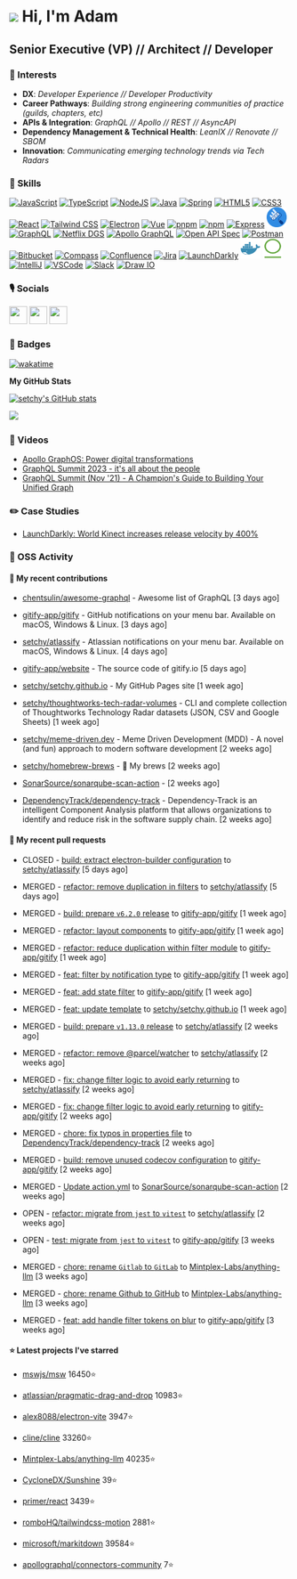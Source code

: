 ![](https://user-images.githubusercontent.com/18350557/176309783-0785949b-9127-417c-8b55-ab5a4333674e.gif) Hi, I'm Adam
============================================================================================================================

Senior Executive (VP) // Architect // Developer
-----------------------------------------------

### 🔭 Interests

- **DX**: *Developer Experience // Developer Productivity*
- **Career Pathways**: *Building strong engineering communities of practice (guilds, chapters, etc)*
- **APIs & Integration**: *GraphQL // Apollo // REST // AsyncAPI*
- **Dependency Management & Technical Health**: *LeanIX // Renovate // SBOM*
- **Innovation**: *Communicating emerging technology trends via Tech Radars*

### 💪 Skills

<p align="left">
  <a href="https://developer.mozilla.org/en-US/docs/Web/JavaScript" target="_blank" rel="noreferrer"><img src="https://raw.githubusercontent.com/danielcranney/readme-generator/main/public/icons/skills/javascript-colored.svg" width="36" height="36" alt="JavaScript" /></a>
  <a href="https://www.typescriptlang.org/" target="_blank" rel="noreferrer"><img src="https://raw.githubusercontent.com/danielcranney/readme-generator/main/public/icons/skills/typescript-colored.svg" width="36" height="36" alt="TypeScript" /></a>
  <a href="https://nodejs.org/en/" target="_blank" rel="noreferrer"><img src="https://raw.githubusercontent.com/danielcranney/readme-generator/main/public/icons/skills/nodejs-colored.svg" width="36" height="36" alt="NodeJS" /></a>
  <a href="https://www.oracle.com/java/" target="_blank" rel="noreferrer"><img src="https://raw.githubusercontent.com/danielcranney/readme-generator/main/public/icons/skills/java-colored.svg" width="36" height="36" alt="Java" /></a>
  <a href="https://spring.io/" target="_blank" rel="noreferrer"><img src="https://cdn.worldvectorlogo.com/logos/spring-3.svg" width="36" height="36" alt="Spring" /></a> 
  <a href="https://developer.mozilla.org/en-US/docs/Glossary/HTML5" target="_blank" rel="noreferrer"><img src="https://raw.githubusercontent.com/danielcranney/readme-generator/main/public/icons/skills/html5-colored.svg" width="36" height="36" alt="HTML5" /></a>
  <a href="https://www.w3.org/TR/CSS/#css" target="_blank" rel="noreferrer"><img src="https://raw.githubusercontent.com/danielcranney/readme-generator/main/public/icons/skills/css3-colored.svg" width="36" height="36" alt="CSS3" /></a>
  <a href="https://react.dev/" target="_blank" rel="noreferrer"><img src="https://cdn.worldvectorlogo.com/logos/react-2.svg" width="36" height="36" alt="React" /></a>
  <a href="https://tailwindcss.com/" target="_blank" rel="noreferrer"><img src="https://cdn.worldvectorlogo.com/logos/tailwind-css-2.svg" width="36" height="36" alt="Tailwind CSS" /></a>
  <a href="https://www.electronjs.org/" target="_blank" rel="noreferrer"><img src="https://cdn.worldvectorlogo.com/logos/electron-1.svg" width="36" height="36" alt="Electron" /></a>
  <a href="https://vuejs.org/" target="_blank" rel="noreferrer"><img src="https://cdn.worldvectorlogo.com/logos/vue-9.svg" width="36" height="36" alt="Vue" /></a>
  <a href="https://pnpm.io/" target="_blank" rel="noreferrer"><img src="https://encrypted-tbn0.gstatic.com/images?q=tbn:ANd9GcSGcwBnoTNg212cvEclMX-_qRw_P-_odFp3aafVal77Hg&s" width="36" height="36" alt="pnpm" /></a>
  <a href="https://www.npmjs.com/" target="_blank" rel="noreferrer"><img src="https://cdn.worldvectorlogo.com/logos/npm-square-red-1.svg" width="36" height="36" alt="npm" /></a>
  <a href="https://expressjs.com/" target="_blank" rel="noreferrer"><img src="https://raw.githubusercontent.com/danielcranney/readme-generator/main/public/icons/skills/express-colored.svg" width="36" height="36" alt="Express" /></a>
  <a href="https://docs.renovatebot.com/" target="_blank" rel="noreferrer"><img src="https://raw.githubusercontent.com/renovatebot/renovate/refs/heads/main/docs/usage/assets/images/logo.png" width="36" height="36" alt="Renovate" /></a>
  <a href="https://graphql.org/" target="_blank" rel="noreferrer"><img src="https://raw.githubusercontent.com/danielcranney/readme-generator/main/public/icons/skills/graphql-colored.svg" width="36" height="36" alt="GraphQL" /></a>
  <a href="https://netflix.github.io/dgs/" target="_blank" rel="noreferrer"><img src="https://raw.githubusercontent.com/Netflix/dgs/main/docs/images/dgs-framework-brand/Icon/dgs-icon--blue.svg" width="36" height="36" alt="Netflix DGS" /></a>
  <a href="https://apollographql.com/" target="_blank" rel="noreferrer"><img src="https://cdn.worldvectorlogo.com/logos/apollo-graphql-compact.svg" width="36" height="36" alt="Apollo GraphQL" /></a>
  <a href="https://swagger.io/specification/" target="_blank" rel="noreferrer"><img src="https://cdn.worldvectorlogo.com/logos/openapi-1.svg" width="36" height="36" alt="Open API Spec" /></a>
  <a href="https://www.postman.com//" target="_blank" rel="noreferrer"><img src="https://cdn.worldvectorlogo.com/logos/postman.svg" width="36" height="36" alt="Postman" /></a>
  <a href="https://www.atlassian.com/software/bitbucket" target="_blank" rel="noreferrer"><img src="https://cdn.worldvectorlogo.com/logos/bitbucket-icon.svg" width="36" height="36" alt="Bitbucket" /></a>
  <a href="https://www.atlassian.com/software/compass" target="_blank" rel="noreferrer"><img src="https://cdn.worldvectorlogo.com/logos/atlassian-compass-1.svg" width="36" height="36" alt="Compass" /></a>
  <a href="https://www.atlassian.com/software/confluence" target="_blank" rel="noreferrer"><img src="https://cdn.worldvectorlogo.com/logos/confluence-1.svg" width="36" height="36" alt="Confluence" /></a>
  <a href="https://www.atlassian.com/software/jira" target="_blank" rel="noreferrer"><img src="https://cdn.worldvectorlogo.com/logos/jira-1.svg" width="36" height="36" alt="Jira" /></a>
  <a href="https://launchdarkly.com/" target="_blank" rel="noreferrer"><img src="https://cdn.worldvectorlogo.com/logos/launchdarkly-2.svg" width="36" height="36" alt="LaunchDarkly" /></a>
  <a href="https://docker.com/" target="_blank" rel="noreferrer"><img src="https://raw.githubusercontent.com/nx211/homer-icons/master/png/docker.png" width="36" height="36" alt="Docker" /></a>
  <a href="https://jfrog.com/artifactory/" target="_blank" rel="noreferrer"><img src="https://raw.githubusercontent.com/nx211/homer-icons/master/png/artifactory.png" width="36" height="36" alt="Artifactory" /></a>
  <a href="https://www.jetbrains.com/idea/" target="_blank" rel="noreferrer"><img src="https://cdn.worldvectorlogo.com/logos/intellij-idea-1.svg" width="36" height="36" alt="IntelliJ" /></a>
  <a href="https://code.visualstudio.com/" target="_blank" rel="noreferrer"><img src="https://cdn.worldvectorlogo.com/logos/visual-studio-code-1.svg" width="36" height="36" alt="VSCode" /></a>
  <a href="https://slack.com/" target="_blank" rel="noreferrer"><img src="https://cdn.worldvectorlogo.com/logos/slack-new-logo.svg" width="36" height="36" alt="Slack" /></a>
  <a href="https://drawio-app.com/" target="_blank" rel="noreferrer"><img src="https://cdn.worldvectorlogo.com/logos/draw-io.svg" width="36" height="36" alt="Draw IO" /></a>
</p>

                      

### 🎙️ Socials
                  
<p align="left">
  <a href="https://www.github.com/setchy" target="_blank" rel="noreferrer"><img src="https://raw.githubusercontent.com/danielcranney/readme-generator/main/public/icons/socials/github.svg" width="32" height="32" /></a>
  <a href="https://www.linkedin.com/in/adamsetch" target="_blank" rel="noreferrer"><img src="https://raw.githubusercontent.com/danielcranney/readme-generator/main/public/icons/socials/linkedin.svg" width="32" height="32" /></a>
  <a href="https://www.twitter.com/setchy87" target="_blank" rel="noreferrer"><img src="https://raw.githubusercontent.com/danielcranney/readme-generator/main/public/icons/socials/twitter.svg" width="32" height="32" /></a>
</p>

### 📛 Badges

[![wakatime](https://wakatime.com/badge/user/2b948ae2-4be1-4020-8a57-7de60b53fe1d.svg)](https://wakatime.com/@2b948ae2-4be1-4020-8a57-7de60b53fe1d)

<b>My GitHub Stats</b>

<a href="http://www.github.com/setchy"><img src="https://github-readme-stats.vercel.app/api?username=setchy&show_icons=true&hide=&count_private=true&title_color=0891b2&text_color=ffffff&icon_color=0891b2&bg_color=1c1917&hide_border=true&show_icons=true" alt="setchy's GitHub stats" /></a>

<a href="http://www.github.com/setchy"><img src="https://github-readme-streak-stats.herokuapp.com/?user=setchy&stroke=ffffff&background=1c1917&ring=0891b2&fire=0891b2&currStreakNum=ffffff&currStreakLabel=0891b2&sideNums=ffffff&sideLabels=ffffff&dates=ffffff&hide_border=true" /></a>

### 📼 Videos

- [Apollo GraphOS: Power digital transformations](https://www.apollographql.com/enterprise?wvideo=4fu2lsjssc)
- [GraphQL Summit 2023 - it's all about the people](https://www.youtube.com/watch?v=090IWEcHbJc)
- [GraphQL Summit (Nov '21) - A Champion's Guide to Building Your Unified Graph](https://www.apollographql.com/events/roundtable/graphql-summit-november-2021/a-champions-guide-to-building-your-unified-graph)

### ✏️ Case Studies

- [LaunchDarkly: World Kinect increases release velocity by 400%](https://launchdarkly.com/case-studies/world-kinect/)

### 🎯 OSS Activity
#### 🚀 My recent contributions



- [chentsulin/awesome-graphql](https://github.com/chentsulin/awesome-graphql) - Awesome list of GraphQL [3 days ago]

- [gitify-app/gitify](https://github.com/gitify-app/gitify) - GitHub notifications on your menu bar. Available on macOS, Windows &amp; Linux. [3 days ago]

- [setchy/atlassify](https://github.com/setchy/atlassify) - Atlassian notifications on your menu bar. Available on macOS, Windows &amp; Linux.  [4 days ago]

- [gitify-app/website](https://github.com/gitify-app/website) - The source code of gitify.io [5 days ago]

- [setchy/setchy.github.io](https://github.com/setchy/setchy.github.io) - My GitHub Pages site [1 week ago]

- [setchy/thoughtworks-tech-radar-volumes](https://github.com/setchy/thoughtworks-tech-radar-volumes) - CLI and complete collection of Thoughtworks Technology Radar datasets (JSON, CSV and Google Sheets) [1 week ago]

- [setchy/meme-driven.dev](https://github.com/setchy/meme-driven.dev) - Meme Driven Development (MDD) - A novel (and fun) approach to modern software development [2 weeks ago]

- [setchy/homebrew-brews](https://github.com/setchy/homebrew-brews) - 🍻 My brews [2 weeks ago]

- [SonarSource/sonarqube-scan-action](https://github.com/SonarSource/sonarqube-scan-action) -  [2 weeks ago]

- [DependencyTrack/dependency-track](https://github.com/DependencyTrack/dependency-track) - Dependency-Track is an intelligent Component Analysis platform that allows organizations to identify and reduce risk in the software supply chain. [2 weeks ago]

#### 🎉 My recent pull requests



- CLOSED - [build: extract electron-builder configuration](https://github.com/setchy/atlassify/pull/696) to [setchy/atlassify](https://github.com/setchy/atlassify) [5 days ago]

- MERGED - [refactor: remove duplication in filters](https://github.com/setchy/atlassify/pull/694) to [setchy/atlassify](https://github.com/setchy/atlassify) [5 days ago]

- MERGED - [build: prepare `v6.2.0` release](https://github.com/gitify-app/gitify/pull/1873) to [gitify-app/gitify](https://github.com/gitify-app/gitify) [1 week ago]

- MERGED - [refactor: layout components](https://github.com/gitify-app/gitify/pull/1868) to [gitify-app/gitify](https://github.com/gitify-app/gitify) [1 week ago]

- MERGED - [refactor: reduce duplication within filter module](https://github.com/gitify-app/gitify/pull/1862) to [gitify-app/gitify](https://github.com/gitify-app/gitify) [1 week ago]

- MERGED - [feat: filter by notification type](https://github.com/gitify-app/gitify/pull/1860) to [gitify-app/gitify](https://github.com/gitify-app/gitify) [1 week ago]

- MERGED - [feat: add state filter](https://github.com/gitify-app/gitify/pull/1859) to [gitify-app/gitify](https://github.com/gitify-app/gitify) [1 week ago]

- MERGED - [feat: update template](https://github.com/setchy/setchy.github.io/pull/42) to [setchy/setchy.github.io](https://github.com/setchy/setchy.github.io) [1 week ago]

- MERGED - [build: prepare `v1.13.0` release](https://github.com/setchy/atlassify/pull/668) to [setchy/atlassify](https://github.com/setchy/atlassify) [2 weeks ago]

- MERGED - [refactor: remove @parcel/watcher](https://github.com/setchy/atlassify/pull/667) to [setchy/atlassify](https://github.com/setchy/atlassify) [2 weeks ago]

- MERGED - [fix: change filter logic to avoid early returning](https://github.com/setchy/atlassify/pull/653) to [setchy/atlassify](https://github.com/setchy/atlassify) [2 weeks ago]

- MERGED - [fix: change filter logic to avoid early returning](https://github.com/gitify-app/gitify/pull/1852) to [gitify-app/gitify](https://github.com/gitify-app/gitify) [2 weeks ago]

- MERGED - [chore: fix typos in properties file](https://github.com/DependencyTrack/dependency-track/pull/4674) to [DependencyTrack/dependency-track](https://github.com/DependencyTrack/dependency-track) [2 weeks ago]

- MERGED - [build: remove unused codecov configuration](https://github.com/gitify-app/gitify/pull/1847) to [gitify-app/gitify](https://github.com/gitify-app/gitify) [2 weeks ago]

- MERGED - [Update action.yml](https://github.com/SonarSource/sonarqube-scan-action/pull/176) to [SonarSource/sonarqube-scan-action](https://github.com/SonarSource/sonarqube-scan-action) [2 weeks ago]

- OPEN - [refactor: migrate from `jest` to `vitest`](https://github.com/setchy/atlassify/pull/649) to [setchy/atlassify](https://github.com/setchy/atlassify) [2 weeks ago]

- OPEN - [test: migrate from `jest` to `vitest`](https://github.com/gitify-app/gitify/pull/1840) to [gitify-app/gitify](https://github.com/gitify-app/gitify) [3 weeks ago]

- MERGED - [chore: rename `Gitlab` to `GitLab`](https://github.com/Mintplex-Labs/anything-llm/pull/3200) to [Mintplex-Labs/anything-llm](https://github.com/Mintplex-Labs/anything-llm) [3 weeks ago]

- MERGED - [chore: rename Github to GitHub](https://github.com/Mintplex-Labs/anything-llm/pull/3199) to [Mintplex-Labs/anything-llm](https://github.com/Mintplex-Labs/anything-llm) [3 weeks ago]

- MERGED - [feat: add handle filter tokens on blur](https://github.com/gitify-app/gitify/pull/1837) to [gitify-app/gitify](https://github.com/gitify-app/gitify) [3 weeks ago]

#### ⭐ Latest projects I've starred



- [mswjs/msw](https://github.com/mswjs/msw) 16450⭐

- [atlassian/pragmatic-drag-and-drop](https://github.com/atlassian/pragmatic-drag-and-drop) 10983⭐

- [alex8088/electron-vite](https://github.com/alex8088/electron-vite) 3947⭐

- [cline/cline](https://github.com/cline/cline) 33260⭐

- [Mintplex-Labs/anything-llm](https://github.com/Mintplex-Labs/anything-llm) 40235⭐

- [CycloneDX/Sunshine](https://github.com/CycloneDX/Sunshine) 39⭐

- [primer/react](https://github.com/primer/react) 3439⭐

- [romboHQ/tailwindcss-motion](https://github.com/romboHQ/tailwindcss-motion) 2881⭐

- [microsoft/markitdown](https://github.com/microsoft/markitdown) 39584⭐

- [apollographql/connectors-community](https://github.com/apollographql/connectors-community) 7⭐


